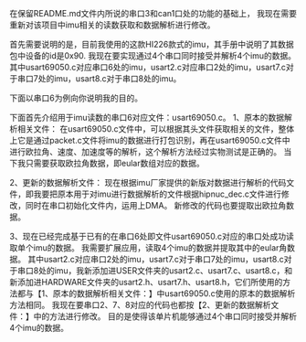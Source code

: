 在保留README.md文件内所说的串口3和can1口处的功能的基础上，
我现在需要重新对该项目中imu相关的读数获取和数据解析进行修改。

首先需要说明的是，目前我使用的这款HI226款式的imu，其手册中说明了其数据包中设备的id是0x90.
我现在要实现通过4个串口同时接受并解析4个imu的数据。其中usart69050.c对应串口6处的imu，usart2.c对应串口2处的imu，usart7.c对于串口7处的imu，usart8.c对于串口8处的imu。

下面以串口6为例向你说明我的目的。

下面首先介绍用于imu读数的串口6对应文件：usart69050.c。
1、原本的数据解析相关文件：
在usart69050.c文件中，可以根据其头文件获取相关的文件，整体上它是通过packet.c文件将imu的数据进行打包识别，再在usart69050.c文件中进行欧拉角、速度、加速度等的解析，这个解析方法经过实物测试是正确的。
当下我只需要获取欧拉角数据，即eular数组对应的数据。

2、更新的数据解析文件：
现在根据imu厂家提供的新版对数据进行解析的代码文件，即我要把原本用于对imu进行数据解析的文件根据hipnuc_dec.c文件进行修改，同时在串口初始化文件内，运用上DMA。
新修改的代码也要提取出欧拉角数据。

3、现在已经完成基于已有的在串口6处即文件usart69050.c对应的串口处成功读取单个imu的数据。
我需要扩展应用，读取4个imu的数据并提取其中的eular角数据。
其中usart2.c对应串口2处的imu，usart7.c对于串口7处的imu，usart8.c对于串口8处的imu，我新添加进USER文件夹的usart2.c、usart7.c、usart8.c，和新添加进HARDWARE文件夹的usart2.h、usart7.h、usart8.h，它们所使用的方法都与【1、原本的数据解析相关文件：】中usart69050.c使用的原本的数据解析方法相同。
我现在要串口2、7、8对应的代码也都按【2、更新的数据解析文件：】中的方法进行修改。
目的是使得该单片机能够通过4个串口同时接受并解析4个imu的数据。